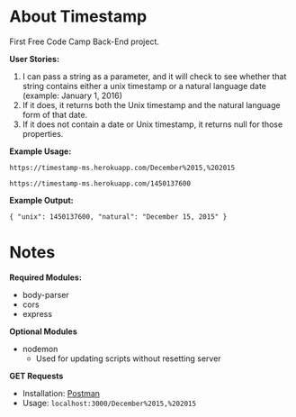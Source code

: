 # About Timestamp

First Free Code Camp Back-End project. 

**User Stories:**
1. I can pass a string as a parameter, and it will check to see whether that string contains either a unix timestamp or a natural language date (example: January 1, 2016)
2. If it does, it returns both the Unix timestamp and the natural language form of that date.
3. If it does not contain a date or Unix timestamp, it returns null for those properties.

**Example Usage:**

`https://timestamp-ms.herokuapp.com/December%2015,%202015`

`https://timestamp-ms.herokuapp.com/1450137600`

**Example Output:**

`{ "unix": 1450137600, "natural": "December 15, 2015" }`

# Notes

**Required Modules:**
* body-parser
* cors
* express

**Optional Modules**
* nodemon 
  - Used for updating scripts without resetting server

**GET Requests**
* Installation: [Postman](https://www.getpostman.com)
* Usage: `localhost:3000/December%2015,%202015`